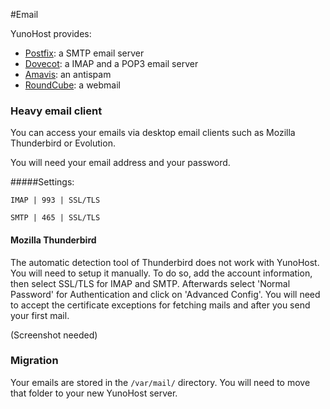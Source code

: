 #Email

YunoHost provides:
* [Postfix](http://www.postfix.org/): a SMTP email server
* [Dovecot](http://www.dovecot.org/): a IMAP and a POP3 email server
* [Amavis](http://amavis.org/): an antispam
* [RoundCube](/apps): a webmail

### Heavy email client
You can access your emails via desktop email clients such as Mozilla Thunderbird or Evolution.

You will need your email address and your password.

#####Settings:

`IMAP | 993 | SSL/TLS`

`SMTP | 465 | SSL/TLS`

#### Mozilla Thunderbird

The automatic detection tool of Thunderbird does not work with YunoHost. You will need to setup it manually. To do so, add the account information, then select SSL/TLS for IMAP and SMTP. Afterwards select 'Normal Password' for Authentication and click on 'Advanced Config'. You will need to accept the certificate exceptions for fetching mails and after you send your first mail.

(Screenshot needed)

### Migration

Your emails are stored in the `/var/mail/` directory.
You will need to move that folder to your new YunoHost server.
